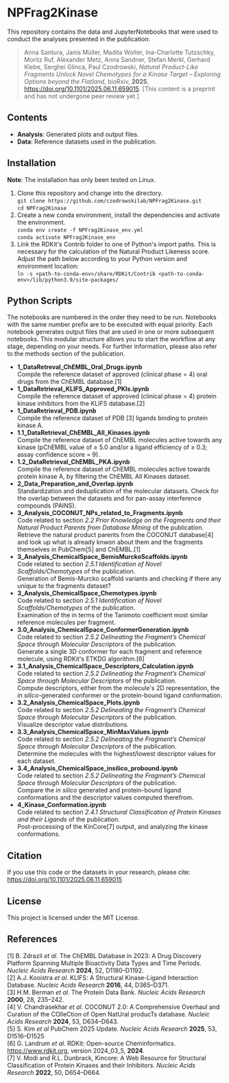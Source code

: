 # NPFrag2Kinase

This repository contains the data and JupyterNotebooks that were used to conduct the analyses 
presented in the publication:

> Anna Santura, Janis Müller, Madita Wolter, Ina-Charlotte Tutzschky, Moritz Ruf, Alexander Metz, Anna Sandner, Stefan Merkl, Gerhard Klebe, Serghei Glinca, Paul Czodrowski,  *Natural Product-Like Fragments Unlock Novel Chemotypes for a Kinase Target – Exploring Options beyond the Flatland*, 
bioRxiv, **2025**, https://doi.org/10.1101/2025.06.11.659015. 
[This content is a preprint and has not undergone peer review yet.]

## Contents
- **Analysis**:     Generated plots and output files.
- **Data**:         Reference datasets used in the publication. 

## Installation 
**Note**: The installation has only been tested on Linux.
1. Clone this repository and change into the directory. <br>
`git clone https://github.com/czodrowskilab/NPFrag2Kinase.git` <br>
`cd NPFrag2Kinase`
2. Create a new conda environment, install the dependencies and activate the environment. <br>
`conda env create -f NPFrag2Kinase_env.yml` <br>
`conda activate NPFrag2Kinase_env` 
3. Link the RDKit's Contrib folder to one of Python's import paths. This is necessary for the calculation of the Natural Product Likeness score. <br> Adjust the path below according to your Python version and environment location: <br> `ln -s <path-to-conda-env>/share/RDKit/Contrib <path-to-conda-env>/lib/python3.9/site-packages/` 

## Python Scripts
The notebooks are numbered in the order they need to be run. Notebooks with the same number prefix are to be executed with equal priority. Each notebook generates output files that are used in one or more subsequent notebooks. This modular structure allows you to start the workflow at any stage, depending on your needs. 
For further information, please also refer to the methods section of the publication.
- **1_DataRetreval_ChEMBL_Oral_Drugs.ipynb** <br>
Compile the reference dataset of approved (clinical phase = 4) oral drugs from the ChEMBL database.\[1\]
- **1_DataRetrieval_KLIFS_Approved_PKIs.ipynb** <br>
Compile the reference dataset of approved (clinical phase = 4) protein kinase inhibitors from the KLIFS database.\[2\]
- **1_DataRetrieval_PDB.ipynb** <br>
Compile the reference dataset of PDB \[3\] ligands binding to protein kinase A.
- **1.1_DataRetrieval_ChEMBL_All_Kinases.ipynb** <br>
Compile the reference dataset of ChEMBL molecules active towards any kinase (pChEMBL value of ≥ 5.0 and/or a ligand efficiency of ≥ 0.3; assay confidence score = 9).
- **1.2_DataRetrieval_ChEMBL_PKA.ipynb** <br>
Compile the reference dataset of ChEMBL molecules active towards protein kinase A, by filtering the ChEMBL All Kinases dataset.
- **2_Data_Preparation_and_Overlap.ipynb** <br>
Standardization and deduplication of the molecular datasets. Check for the overlap between the datasets and for pan-assay interference compounds (PAINS).
- **3_Analysis_COCONUT_NPs_related_to_Fragments.ipynb** <br>
Code related to section *2.2 Prior Knowledge on the Fragments and their Natural Product Parents from Database Mining* of the publication. <br>
Retrieve the natural product parents from the COCONUT database\[4\] and look up what is already knwon about them and the fragments themselves in PubChem\[5\] and ChEMBL.\[1\]
- **3_Analysis_ChemicalSpace_BemisMurckoScaffolds.ipynb** <br>
Code related to section *2.5.1 Identification of Novel Scaffolds/Chemotypes* of the publication. <br>
Generation of Bemis-Murcko scaffold variants and checking if there any unique to the fragments dataset?
- **3_Analysis_ChemicalSpace_Chemotypes.ipynb** <br>
Code related to section *2.5.1 Identification of Novel Scaffolds/Chemotypes* of the publication. <br>
Examination of the in terms of the Tanimoto coefficient most similar reference molecules per fragment.
- **3.0_Analysis_ChemicalSpace_ConformerGeneration.ipynb** <br>
Code related to section *2.5.2 Delineating the Fragment’s Chemical Space through Molecular Descriptors* of the publication. <br>
Generate a single 3D conformer for each fragment and reference molecule, using RDKit's ETKDG algorithm.\[6\]
- **3.1_Analysis_ChemicalSpace_Descriptors_Calculation.ipynb** <br>
Code related to section *2.5.2 Delineating the Fragment’s Chemical Space through Molecular Descriptors* of the publication. <br>
Compute descriptors, either from the molecule's 2D representation, the *in silico*-generated conformer or the protein-bound ligand conformation.
- **3.2_Analysis_ChemicalSpace_Plots.ipynb** <br>
Code related to section *2.5.2 Delineating the Fragment’s Chemical Space through Molecular Descriptors* of the publication. <br>
Visualize descriptor value distributions. 
- **3.3_Analysis_ChemicalSpace_MinMaxValues.ipynb** <br>
Code related to section *2.5.2 Delineating the Fragment’s Chemical Space through Molecular Descriptors* of the publication. <br>
Determine the molecules with the highest/lowest descriptor values for each dataset. 
- **3.4_Analysis_ChemicalSpace_insilico_probound.ipynb** <br>
Code related to section *2.5.2 Delineating the Fragment’s Chemical Space through Molecular Descriptors* of the publication. <br>
Compare the *in silico* generated and protein-bound ligand conformations and the descriptor values computed therefrom.
- **4_Kinase_Conformation.ipynb** <br>
Code related to section *2.4.1 Structural Classification of Protein Kinases and their Ligands* of the publication. <br>
Post-processing of the KinCore\[7\] output, and analyzing the kinase conformations.


## Citation
If you use this code or the datasets in your research, please cite:
https://doi.org/10.1101/2025.06.11.659015


## License
This project is licensed under the MIT License.

## References
\[1\] B. Zdrazil *et al*. The ChEMBL Database in 2023: A Drug Discovery Platform Spanning Multiple
Bioactivity Data Types and Time Periods. *Nucleic Acids Research* **2024**, 52, D1180–D1192. <br>
\[2\] A.J. Kooistra *et al.* KLIFS: A Structural Kinase-Ligand Interaction Database. *Nucleic Acids Research* **2016**, 44, D365–D371. <br>
\[3\] H.M. Berman *et al*. The Protein Data Bank. *Nucleic Acids Research* **2000**, 28, 235–242. <br>
\[4\] V. Chandrasekhar *et al*. COCONUT 2.0: A Comprehensive Overhaul and Curation of the COlleCtion of Open NatUral producTs database. *Nucleic Acids Research* **2024**, 53, D634–D643. <br>
\[5\] S. Kim *et al* PubChem 2025 Update. *Nucleic Acids Research* **2025**, 53, D1516–D1525 <br>
\[6\] G. Landrum *et al.* RDKit: Open-source Cheminformatics. https://www.rdkit.org, version 2024_03_5,
**2024**. <br>
\[7\] V. Modi and R.L. Dunbrack, Kincore: A Web Resource for Structural Classification of Protein Kinases
and their Inhibitors. *Nucleic Acids Research* **2022**, 50, D654–D664. <br>